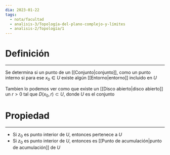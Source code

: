 ```yaml
---
dia: 2023-01-22
tags:
  - nota/facultad
  - analisis-3/Topología-del-plano-complejo-y-límites
  - analisis-2/Topología/1
---
```

# Definición
---
Se determina si un punto de un [[Conjunto|conjunto]], como un punto interno si para ese $x_0 \in U$ existe algún [[Entorno|entorno]] incluido en $U$

Tambien lo podemos ver como que existe un [[Disco abierto|disco abierto]] un $r > 0$ tal que $D(x_0, r) \subset U$, donde $U$ es el conjunto


# Propiedad
---
* Si $z_0$ es punto interior de $U$, entonces pertenece a $U$
* Si $z_0$ es punto interior de $U$, entonces es [[Punto de acumulación|punto de acumulación]] de $U$
